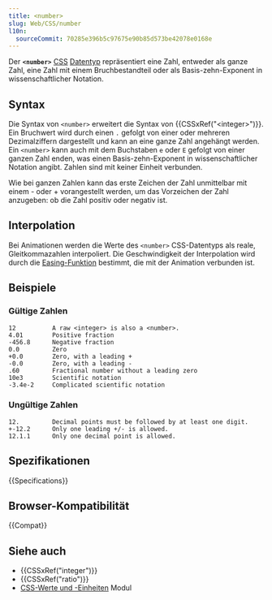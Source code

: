 ```yaml
---
title: <number>
slug: Web/CSS/number
l10n:
  sourceCommit: 70285e396b5c97675e90b85d573be42078e0168e
---
```


Der **`<number>`** [CSS](/de/docs/Web/CSS) [Datentyp](/de/docs/Web/CSS/CSS_values_and_units/CSS_data_types) repräsentiert eine Zahl, entweder als ganze Zahl, eine Zahl mit einem Bruchbestandteil oder als Basis-zehn-Exponent in wissenschaftlicher Notation.

## Syntax

Die Syntax von `<number>` erweitert die Syntax von {{CSSxRef("&lt;integer&gt;")}}. Ein Bruchwert wird durch einen `.` gefolgt von einer oder mehreren Dezimalziffern dargestellt und kann an eine ganze Zahl angehängt werden. Ein `<number>` kann auch mit dem Buchstaben `e` oder `E` gefolgt von einer ganzen Zahl enden, was einen Basis-zehn-Exponent in wissenschaftlicher Notation angibt. Zahlen sind mit keiner Einheit verbunden.

Wie bei ganzen Zahlen kann das erste Zeichen der Zahl unmittelbar mit einem - oder + vorangestellt werden, um das Vorzeichen der Zahl anzugeben: ob die Zahl positiv oder negativ ist.

## Interpolation

Bei Animationen werden die Werte des `<number>` CSS-Datentyps als reale, Gleitkommazahlen interpoliert. Die Geschwindigkeit der Interpolation wird durch die [Easing-Funktion](/de/docs/Web/CSS/easing-function) bestimmt, die mit der Animation verbunden ist.

## Beispiele

### Gültige Zahlen

```plain example-good
12          A raw <integer> is also a <number>.
4.01        Positive fraction
-456.8      Negative fraction
0.0         Zero
+0.0        Zero, with a leading +
-0.0        Zero, with a leading -
.60         Fractional number without a leading zero
10e3        Scientific notation
-3.4e-2     Complicated scientific notation
```

### Ungültige Zahlen

```plain example-bad
12.         Decimal points must be followed by at least one digit.
+-12.2      Only one leading +/- is allowed.
12.1.1      Only one decimal point is allowed.
```

## Spezifikationen

{{Specifications}}

## Browser-Kompatibilität

{{Compat}}

## Siehe auch

- {{CSSxRef("integer")}}
- {{CSSxRef("ratio")}}
- [CSS-Werte und -Einheiten](/de/docs/Web/CSS/CSS_values_and_units) Modul
